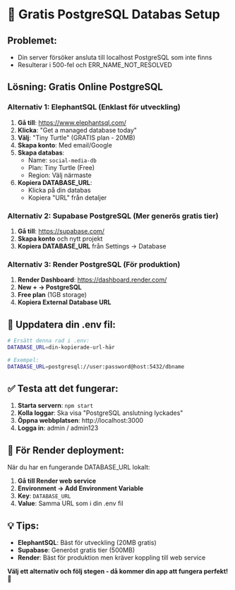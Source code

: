 # 🐘 Gratis PostgreSQL Databas Setup

## Problemet:
- Din server försöker ansluta till localhost PostgreSQL som inte finns
- Resulterar i 500-fel och ERR_NAME_NOT_RESOLVED

## Lösning: Gratis Online PostgreSQL

### Alternativ 1: ElephantSQL (Enklast för utveckling)

1. **Gå till**: https://www.elephantsql.com/
2. **Klicka**: "Get a managed database today"
3. **Välj**: "Tiny Turtle" (GRATIS plan - 20MB)
4. **Skapa konto**: Med email/Google
5. **Skapa databas**: 
   - Name: `social-media-db`
   - Plan: Tiny Turtle (Free)
   - Region: Välj närmaste
6. **Kopiera DATABASE_URL**: 
   - Klicka på din databas
   - Kopiera "URL" från detaljer

### Alternativ 2: Supabase PostgreSQL (Mer generös gratis tier)

1. **Gå till**: https://supabase.com/
2. **Skapa konto** och nytt projekt
3. **Kopiera DATABASE_URL** från Settings → Database

### Alternativ 3: Render PostgreSQL (För produktion)

1. **Render Dashboard**: https://dashboard.render.com/
2. **New + → PostgreSQL**
3. **Free plan** (1GB storage)
4. **Kopiera External Database URL**

## 🔧 Uppdatera din .env fil:

```bash
# Ersätt denna rad i .env:
DATABASE_URL=din-kopierade-url-här

# Exempel:
DATABASE_URL=postgresql://user:password@host:5432/dbname
```

## ✅ Testa att det fungerar:

1. **Starta servern**: `npm start`
2. **Kolla loggar**: Ska visa "PostgreSQL anslutning lyckades"
3. **Öppna webbplatsen**: http://localhost:3000
4. **Logga in**: admin / admin123

## 🚀 För Render deployment:

När du har en fungerande DATABASE_URL lokalt:

1. **Gå till Render web service**
2. **Environment → Add Environment Variable**
3. **Key**: `DATABASE_URL`
4. **Value**: Samma URL som i din .env fil

## 💡 Tips:

- **ElephantSQL**: Bäst för utveckling (20MB gratis)
- **Supabase**: Generöst gratis tier (500MB)
- **Render**: Bäst för produktion men kräver koppling till web service

**Välj ett alternativ och följ stegen - då kommer din app att fungera perfekt! 🎉**
